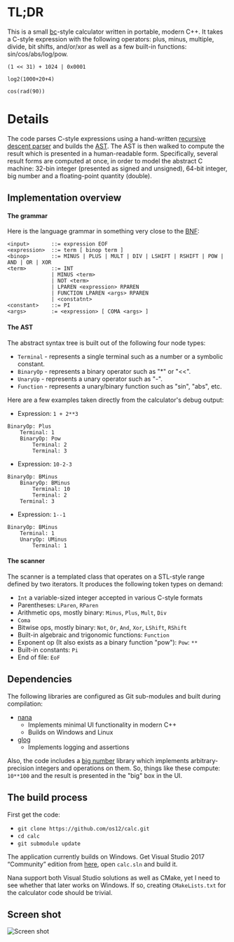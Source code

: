 # TL;DR
This is a small [bc](https://www.gnu.org/software/bc/)-style calculator written in portable, modern C++. It takes a C-style expression with the following operators: plus, minus, multiple, divide, bit shifts, and/or/xor as well as a few built-in functions: sin/cos/abs/log/pow.

```(1 << 31) + 1024 | 0x0001```

```log2(1000+20+4)```

```cos(rad(90))```

# Details
The code parses C-style expressions using a hand-written [recursive descent parser](https://en.wikipedia.org/wiki/Recursive_descent_parser) and builds the [AST](https://en.wikipedia.org/wiki/Abstract_syntax_tree). The AST is then walked to compute the result which is presented in a human-readable form. Specifically, several result forms are computed at once, in order to model the abstract C machine: 32-bin integer (presented as signed and unsigned), 64-bit integer, big number and a floating-point quantity (double).

## Implementation overview
#### The grammar

Here is the language grammar in something very close to the [BNF](https://en.wikipedia.org/wiki/Backus–Naur_form):

```
<input>       ::= expression EOF
<expression>  ::= term [ binop term ]
<binop>       ::= MINUS | PLUS | MULT | DIV | LSHIFT | RSHIFT | POW | AND | OR | XOR
<term>        ::= INT
              | MINUS <term>
              | NOT <term>
              | LPAREN <expression> RPAREN
              | FUNCTION LPAREN <args> RPAREN
              | <constatnt>
<constant>    ::= PI
<args>        := <expression> [ COMA <args> ]
```
#### The AST
The abstract syntax tree is built out of the following four node types:
* `Terminal` - represents a single terminal such as a number or a symbolic constant.
* `BinaryOp` - represents a binary operator such as "*" or "<<".
* `UnaryUp` - represents a unary operator such as "-".
* `Function` - represents a unary/binary function such as "sin", "abs", etc.

Here are a few examples taken directly from the calculator's debug output:
* Expression: `1 + 2**3`
```
BinaryOp: Plus
	Terminal: 1
	BinaryOp: Pow
		Terminal: 2
		Terminal: 3
```
* Expression: `10-2-3`
```
BinaryOp: BMinus
	BinaryOp: BMinus
		Terminal: 10
		Terminal: 2
	Terminal: 3
```
* Expression: `1--1`
```
BinaryOp: BMinus
	Terminal: 1
	UnaryOp: UMinus
		Terminal: 1
```

#### The scanner
The scanner is a templated class that operates on a STL-style range defined by two iterators. It produces the following token types on demand:
* `Int` a variable-sized integer accepted in various C-style formats
* Parentheses: `LParen`, `RParen`
* Arithmetic ops, mostly binary: `Minus`, `Plus`, `Mult`, `Div`
* `Coma`
* Bitwise ops, mostly binary: `Not`, `Or`, `And`, `Xor`, `LShift`, `RShift`
* Built-in algebraic and trigonomic functions: `Function`
* Exponent op (It also exists as a binary function "pow"): `Pow`: `**`
* Built-in constants: `Pi`
* End of file: `EoF`

## Dependencies
The following libraries are configured as Git sub-modules and built during compilation:
* [nana](https://github.com/cnjinhao/nana)
  * Implements minimal UI functionality in modern C++
  * Builds on Windows and Linux
* [glog](https://github.com/google/glog)
  * Implements logging and assertions

Also, the code includes a [big number](http://www.imach.uran.ru/cbignum) library which implements arbitrary-precision integers and operations on them. So, things like these compute: ```10**100``` and the result is presented in the "big" box in the UI.

## The build process
First get the code:
* ```git clone https://github.com/os12/calc.git```
* ```cd calc```
* ```git submodule update```

The application currently builds on Windows. Get Visual Studio 2017 “Community” edition from [here](https://www.visualstudio.com/), open `calc.sln` and build it. 

Nana support both Visual Studio solutions as well as CMake, yet I need to see whether that later works on Windows. If so, creating ```CMakeLists.txt``` for the calculator code should be trivial.

## Screen shot
![Screen shot](https://github.com/os12/calc/raw/master/docs/calc.png)
